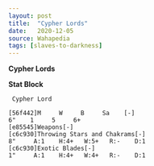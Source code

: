 ```yaml
---
layout: post
title:  "Cypher Lords"
date:   2020-12-05
source: Wahapedia
tags: [slaves-to-darkness]
---
```


**Cypher Lords**

**Stat Block**
```
 Cypher Lord
```

```
[56f442]M     W     B     Sa    [-]
6"    1     5     6+    
[e85545]Weapons[-]
[c6c930]Throwing Stars and Chakrams[-]
8"     A:1    H:4+   W:5+   R:-    D:1   
[c6c930]Exotic Blades[-]
1"     A:1    H:4+   W:4+   R:-    D:1   
```


